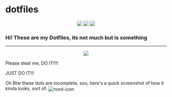 # dotfiles

<p align="center">
  <a href="https://github.com/FrenzyExists/dotfiles/stargazers"><img src="https://img.shields.io/github/stars/FrenzyExists/dotfiles?colorA=4c566a&colorB=BF616A&style=for-the-badge&logo=starship"></a>
  <a href="https://github.com/FrenzyExists/dotfiles/issues"><img src="https://img.shields.io/github/issues/FrenzyExists/dotfiles?colorA=4c566a&colorB=88C0D0&style=for-the-badge&logo=bugatti"></a>
  <a href="https://github.com/FrenzyExists/dotfiles/network/members"><img src="https://img.shields.io/github/forks/FrenzyExists/dotfiles?colorA=4c566a&colorB=BF616A&style=for-the-badge&logo=github"></a>

<h3>Hi! These are my Dotfiles, its not much but is something </h3>

---

<p>

<p align="center">
  <img src="screenshots/screenshot_2.png">
</p>

Please steal me, DO IT!!!!


JUST DO IT!!!

Oh Btw these dots are incomplete, sou, here's a quick screenshot of how it kinda looks, sort of:
<img src="https://preview.redd.it/wvozufpd9vi71.png?width=960&crop=smart&auto=webp&s=10e0eb8e8597b14d5993f2cec1b8a512951695b2" alt="nord-icon" align="center">
